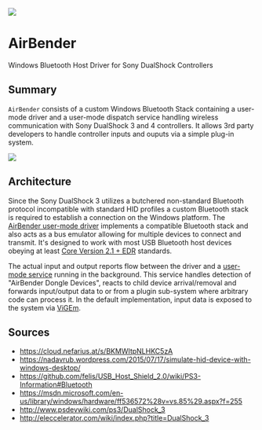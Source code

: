 ![](https://github.com/nefarius/AirBender/raw/master/AirBender/AirBender.png)

# AirBender
Windows Bluetooth Host Driver for Sony DualShock Controllers

## Summary
`AirBender` consists of a custom Windows Bluetooth Stack containing a user-mode driver and a user-mode dispatch service handling wireless communication with Sony DualShock 3 and 4 controllers. It allows 3rd party developers to handle controller inputs and ouputs via a simple plug-in system.

![](https://lh3.googleusercontent.com/-OS_OhoqaZbY/WeJXJqplbnI/AAAAAAAAAZs/q_1xdsoQeZcAcPEtvUG-ZitBVlw7prqtgCHMYCw/s0/Alpha-Disclaimer.png)

## Architecture
Since the Sony DualShock 3 utilizes a butchered non-standard Bluetooth protocol incompatible with standard HID profiles a custom Bluetooth stack is required to establish a connection on the Windows platform. The [AirBender user-mode driver](../../tree/master/AirBender) implements a compatible Bluetooth stack and also acts as a bus emulator allowing for multiple devices to connect and transmit. It's designed to work with most USB Bluetooth host devices obeying at least [Core Version 2.1 + EDR](https://www.bluetooth.com/specifications/bluetooth-core-specification/legacy-specifications) standards.

The actual input and output reports flow between the driver and a [user-mode service](../../tree/master/AirBender.Sokka.Server) running in the background. This service handles detection of "AirBender Dongle Devices", reacts to child device arrival/removal and forwards input/output data to or from a plugin sub-system where arbitrary code can process it. In the default implementation, input data is exposed to the system via [ViGEm](https://github.com/nefarius/ViGEm).

## Sources
 * https://cloud.nefarius.at/s/BKMWItpNLHKC5zA
 * https://nadavrub.wordpress.com/2015/07/17/simulate-hid-device-with-windows-desktop/
 * https://github.com/felis/USB_Host_Shield_2.0/wiki/PS3-Information#Bluetooth
 * https://msdn.microsoft.com/en-us/library/windows/hardware/ff536572%28v=vs.85%29.aspx?f=255
 * http://www.psdevwiki.com/ps3/DualShock_3
 * http://eleccelerator.com/wiki/index.php?title=DualShock_3
